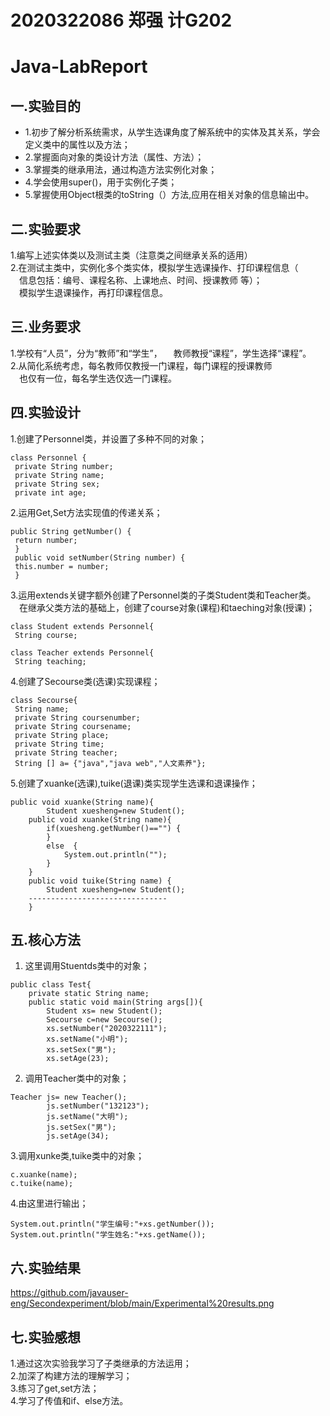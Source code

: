 #  2020322086 郑强 计G202 
# Java-LabReport
## 一.实验目的

+ 1.初步了解分析系统需求，从学生选课角度了解系统中的实体及其关系，学会定义类中的属性以及方法；
+ 2.掌握面向对象的类设计方法（属性、方法）；
+ 3.掌握类的继承用法，通过构造方法实例化对象；
+ 4.学会使用super()，用于实例化子类；
+ 5.掌握使用Object根类的toString（）方法,应用在相关对象的信息输出中。

## 二.实验要求
1.编写上述实体类以及测试主类（注意类之间继承关系的适用）  
2.在测试主类中，实例化多个类实体，模拟学生选课操作、打印课程信息（  
&emsp;信息包括：编号、课程名称、上课地点、时间、授课教师 等）；    
&emsp;模拟学生退课操作，再打印课程信息。

## 三.业务要求  
1.学校有“人员”，分为“教师”和“学生”，
&emsp;教师教授“课程”，学生选择“课程”。    
2.从简化系统考虑，每名教师仅教授一门课程，每门课程的授课教师   
&emsp;也仅有一位，每名学生选仅选一门课程。

## 四.实验设计

1.创建了Personnel类，并设置了多种不同的对象；
```
class Personnel { 
 private String number; 
 private String name; 
 private String sex; 
 private int age; 
```
2.运用Get,Set方法实现值的传递关系； 
```
public String getNumber() { 
 return number; 
 } 
 public void setNumber(String number) { 
 this.number = number; 
 } 
```
3.运用extends关键字额外创建了Personnel类的子类Student类和Teacher类。  
&emsp;在继承父类方法的基础上，创建了course对象(课程)和taeching对象(授课)；
```
class Student extends Personnel{ 
 String course; 
```
```
class Teacher extends Personnel{ 
 String teaching; 
```
4.创建了Secourse类(选课)实现课程；
```
class Secourse{ 
 String name; 
 private String coursenumber; 
 private String coursename; 
 private String place; 
 private String time; 
 private String teacher; 
 String [] a= {"java","java web","人文素养"}; 
```
5.创建了xuanke(选课),tuike(退课)类实现学生选课和退课操作；
```
public void xuanke(String name){
		Student xuesheng=new Student();
    public void xuanke(String name){
	    if(xuesheng.getNumber()=="") {
	    }
	    else  {
	    	System.out.println("");
	    }
	}
	public void tuike(String name) {
		Student xuesheng=new Student();	
    -------------------------------
	}
```
## 五.核心方法  
1.  这里调用Stuentds类中的对象；
```
public class Test{
	private static String name;
	public static void main(String args[]){
		Student xs= new Student();
		Secourse c=new Secourse();
		xs.setNumber("2020322111");
		xs.setName("小明");
		xs.setSex("男");
		xs.setAge(23);
```
2.  调用Teacher类中的对象；
```
Teacher js= new Teacher();
		js.setNumber("132123");
		js.setName("大明");
		js.setSex("男");
		js.setAge(34);
```  
3.调用xunke类,tuike类中的对象；
```
c.xuanke(name);
c.tuike(name);
```
4.由这里进行输出；
```
System.out.println("学生编号:"+xs.getNumber());
System.out.println("学生姓名:"+xs.getName());
```
## 六.实验结果  

https://github.com/javauser-eng/Secondexperiment/blob/main/Experimental%20results.png

## 七.实验感想  
1.通过这次实验我学习了子类继承的方法运用；  
2.加深了构建方法的理解学习；  
3.练习了get,set方法；  
4.学习了传值和if、else方法。
